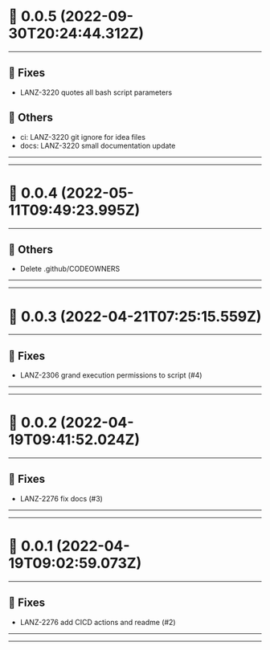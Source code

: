 # :confetti_ball: 0.0.5 (2022-09-30T20:24:44.312Z)
- - -
## :bug: Fixes
* LANZ-3220 quotes all bash script parameters
## :newspaper: Others
* ci: LANZ-3220 git ignore for idea files
* docs: LANZ-3220 small documentation update
- - -
- - -
# :confetti_ball: 0.0.4 (2022-05-11T09:49:23.995Z)
- - -
## :newspaper: Others
* Delete .github/CODEOWNERS
- - -
- - -
# :confetti_ball: 0.0.3 (2022-04-21T07:25:15.559Z)
- - -
## :bug: Fixes
* LANZ-2306 grand execution permissions to script (#4)
- - -
- - -
# :confetti_ball: 0.0.2 (2022-04-19T09:41:52.024Z)
- - -
## :bug: Fixes
* LANZ-2276 fix docs (#3)
- - -
- - -
# :confetti_ball: 0.0.1 (2022-04-19T09:02:59.073Z)
- - -
## :bug: Fixes
* LANZ-2276 add CICD actions and readme (#2)
- - -
- - -

